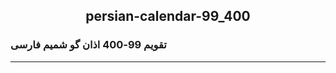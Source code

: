 <h2 align = "center"> persian-calendar-99_400</h2>
<h3>
تقویم 99-400 اذان گو شمیم فارسی</h3><hr/>


